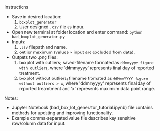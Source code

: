 Instructions
 - Save in desired location:
   1. `boxplot_generator`
   2. User designed `.csv` file as input.
 - Open new terminal at folder location and enter command: `python bad_boxplot_generator.py`
 - Inputs:
   1. `.csv` filepath and name.
   2. outlier maximum (values > input are excluded from data).
 - Outputs two .png files:
   1. boxplot with outliers; saved-filename formated as `ddmmyyyy figure with outliers`, where 'ddmmyyyy' represents final day of reported treatment.
   2. boxplot without outliers; filename fromated as `ddMmmYYYY figure without outliers > x`, where 'ddmmyyyy' represents final day of reported treamtment and 'x' represents maximum data point range.

Notes:
- Jupyter Notebook (bad_box_lot_generator_tutorial.ipynb) file contains methods for updating and improving functionality.
- Example comma-separated value file describes key sensitive row/column data for input.
